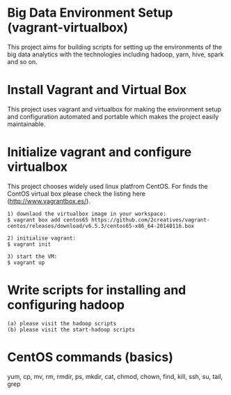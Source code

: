 # Big Data Environment Setup (vagrant-virtualbox)
This project aims for building scripts for setting up the environments of the big data analytics with the technologies including hadoop, yarn, hive, spark and so on.

# Install Vagrant and Virtual Box
This project uses vagrant and virtualbox for making the environment setup and configuration automated and portable which makes the project easily maintainable.

# Initialize vagrant and configure virtualbox 
This project chooses widely used linux platfrom CentOS. For finds the ContOS virtual box please check the listing here (http://www.vagrantbox.es/).

	1) downlaod the virtualbox image in your workspace:
	$ vagrant box add centos65 https://github.com/2creatives/vagrant-centos/releases/download/v6.5.3/centos65-x86_64-20140116.box

	2) initialise vagrant:
	$ vagrant init

	3) start the VM:
	$ vagrant up

# Write scripts for installing and configuring hadoop 
	(a) please visit the hadoop scripts
	(b) please visit the start-hadoop scripts

# CentOS commands (basics)
yum, cp, mv, rm, rmdir, ps, mkdir, cat, 
chmod, chown, find, kill, ssh, su, 
tail, grep
